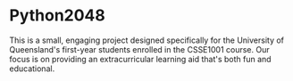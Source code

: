 # Python2048
This is a small, engaging project designed specifically for the University of Queensland's first-year students enrolled in the CSSE1001 course. Our focus is on providing an extracurricular learning aid that's both fun and educational.
